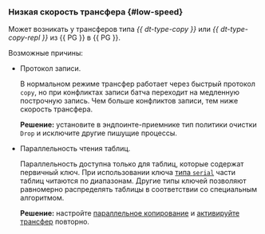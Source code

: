 ### Низкая скорость трансфера  {#low-speed}

​Может возникать у трансферов типа _{{ dt-type-copy }}_ или _{{ dt-type-copy-repl }}_ из {{ PG }} в {{ PG }}.

Возможные причины:

* Протокол записи.

    В нормальном режиме трансфер работает через быстрый протокол `copy`, но при конфликтах записи батча переходит на медленную построчную запись. Чем больше конфликтов записи, тем ниже скорость трансфера.

    **Решение:** установите в эндпоинте-приемнике тип политики очистки `Drop` и исключите другие пишущие процессы.

* Параллельность чтения таблиц.

    Параллельность доступна только для таблиц, которые содержат первичный ключ. При использовании ключа [типа `serial`](https://www.postgresql.org/docs/current/datatype-numeric.html#DATATYPE-SERIAL) части таблиц читаются по диапазонам. Другие типы ключей позволяют равномерно распределять таблицы в соответствии со специальным алгоритмом.

    **Решение:** настройте [параллельное копирование](../../../../data-transfer/concepts/sharded.md) и [активируйте трансфер](../../../../data-transfer/operations/transfer.md#activate) повторно.
